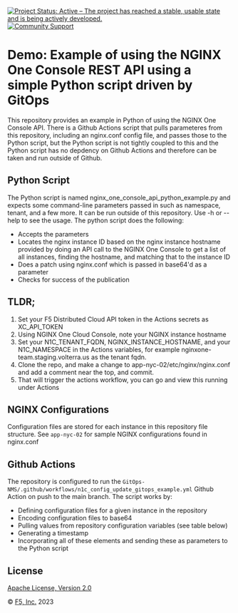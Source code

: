 [![Project Status: Active – The project has reached a stable, usable state and is being actively developed.](https://www.repostatus.org/badges/latest/active.svg)](https://www.repostatus.org/#active)
[![Community Support](https://badgen.net/badge/support/community/cyan?icon=awesome)](https://github.com/nginxinc/mtbChef/GitOps-NMS/blob/main/SUPPORT.md)
<!-- [![Commercial Support](https://badgen.net/badge/support/commercial/cyan?icon=awesome)](<Insert URL>) -->

# Demo: Example of using the NGINX One Console REST API using a simple Python script driven by GitOps
This repository provides an example in Python of using the NGINX One Console API. There is a Github Actions script that pulls parameteres from this repository, including an nginx.conf config file, and passes those to the Python script, but the Python script is not tightly coupled to this and the Python script has no depdency on Github Actions and therefore can be taken and run outside of Github.

## Python Script

The Python script is named nginx_one_console_api_python_example.py and expects some command-line parameters passed in such as namespace, tenant, and a few more.
It can be run outside of this repository.
Use -h or --help to see the usage.
The python script does the following:

- Accepts the parameters
- Locates the nginx instance ID based on the nginx instance hostname provided by doing an API call to the NGINX One Console to get a list of all instances, finding the hostname, and matching that to the instance ID
- Does a patch using nginx.conf which is passed in base64'd as a parameter
- Checks for success of the publication


## TLDR;
1. Set your F5 Distributed Cloud API token in the Actions secrets as XC_API_TOKEN
2. Using NGINX One Cloud Console, note your NGINX instance hostname
3. Set your N1C_TENANT_FQDN, NGINX_INSTANCE_HOSTNAME, and your N1C_NAMESPACE in the Actions variables, for example nginxone-team.staging.volterra.us as the tenant fqdn.
6. Clone the repo, and make a change to app-nyc-02/etc/nginx/nginx.conf and add a comment near the top, and commit. 
7. That will trigger the actions workflow, you can go and view this running under Actions
  

## NGINX Configurations
Configuration files are stored for each instance in this repository file structure.  See ```app-nyc-02``` for sample NGINX configurations found in nginx.conf

## Github Actions
The repository is configured to run the ```GitOps-NMS/.github/workflows/n1c_config_update_gitops_example.yml``` Github Action on push to the main branch. The script works by:

- Defining configuration files for a given instance in the repository
- Encoding configuration files to base64
- Pulling values from repository configuration variables (see table below)
- Generating a timestamp
- Incorporating all of these elements and sending these as parameters to the Python script


## License

[Apache License, Version 2.0](https://github.com/mtbChef/GitOps-NMS/blob/main/LICENSE)

&copy; [F5, Inc.](https://www.f5.com/) 2023
